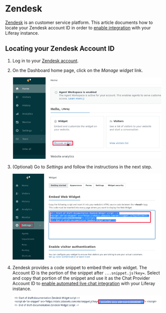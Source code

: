 # Zendesk

[Zendesk](https://www.zendesk.com/) is an customer service platform. This article documents how to locate your Zendesk account ID in order to [enable integration](../enabling-automated-live-chat-systems.md) with your Liferay instance.

## Locating your Zendesk Account ID

1. Log in to your [Zendesk account](https://www.zendesk.com/login/#login).

1. On the Dashboard home page, click on the *Manage widget* link. 

    ![You can see the Zendesk Dashboard page.](./zendesk/images/01.png)

1. (Optional) Go to *Settings* and follow the instructions in the next step.  

    ![You can see the Zendesk Settings section.](./zendesk/images/02.png)

1. Zendesk provides a code snippet to embed their web widget. The Account ID is the portion of the snippet after `...snippet.js?key=`. Select and copy that portion of the snippet and use it as the Chat Provider Account ID to [enable automated live chat integration](../enabling-automated-live-chat-systems.md) with your Liferay instance.

   ![Copy the portion of the snippet and use it as the Chat Provider Account ID.](./zendesk/images/03.png)